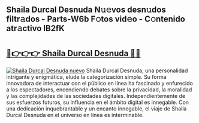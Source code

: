## Shaila Durcal Desnuda N𝚞𝚎vos desn𝚞dos filtr𝚊dos - Parts-W6b F𝚘tos vid𝚎o - C𝚘ntenido atr𝚊ctivo lB2fK

# <h2><a href="http://mb2fe0n.tromn.icu/?c=Shaila+Durcal+Desnuda">🔗👉👉👉 Shaila Durcal Desnuda 🔗🔗</a></h2>

[![Shaila Durcal Desnuda nuevo](https://i.imgur.com/pEAQMta.gif)](http://mb2fe0n.tromn.icu/?c=Shaila+Durcal+Desnuda)
Shaila Durcal Desnuda, una personalidad intrigante y enigmática, elude la categorización simple. Su forma innovadora de interactuar con el público en línea ha fascinado y enfurecido a los espectadores, encendiendo debates sobre la privacidad, la moralidad y las complejidades de las sociedades digitales. Independientemente de sus esfuerzos futuros, su influencia en el ámbito digital es innegable. Con una dedicación inquebrantable y un encanto innegable, el viaje de Shaila Durcal Desnuda en el universo en línea es interminable.

